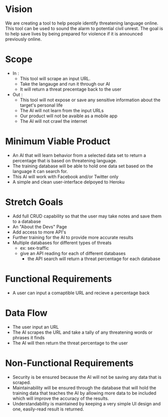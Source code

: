 # Vision
We are creating a tool to help people identify threatening language online. This tool can be used to sound the alarm to potential civil unrest. The goal is to help save lives by being prepared for violence if it is announced previously online. 

# Scope
- In : 
  - This tool will scrape an input URL.
  - Take the langauge and run it through our AI
  - It will return a threat precentage back to the user
- Out : 
  - This tool will not expose or save any sensitive information about the target's personal life
  - The AI will not learn from the input URLs
  - Our product will not be avaible as a mobile app
  - The AI will not crawl the internet

# Minimum Viable Product
- An AI that will learn behavior from a selected data set to return a percentage that is based on threatening language.
- The training database will be able to hold one data set based on the language it can search for.
- This AI will work with Facebook and/or Twitter only
- A simple and clean user-interface delpoyed to Heroku

# Stretch Goals
- Add full CRUD capability so that the user may take notes and save them to a database
- An "About the Devs" Page
- Add access to more API's 
- Further training for the AI to provide more accurate results
- Multiple databases for different types of threats 
  - ex: sex-traffic
  - give an API reading for each of different databases
    - the API search will return a threat percentage for each database 

# Functional Requirements
- A user can input a comaptible URL and recieve a percentage back

# Data Flow
- The user input an URL
- The AI scrapes the URL and take a tally of any threatening words or phrases it finds
- The AI will then return the threat percentage to the user

# Non-Functional Requirements
- Security is be ensured because the AI will not be saving any data that is scraped.
- Maintainability will be ensured through the database that will hold the training data that teaches the AI by allowing more data to be included which will improve the accuracy of the results.
- Understandability is maintained by keeping a very simple UI design and one, easily-read result is returned.

